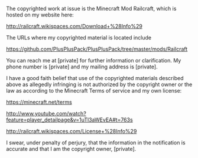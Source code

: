 The copyrighted work at issue is the Minecraft Mod Railcraft, which is hosted on my website here: 

http://railcraft.wikispaces.com/Download+%28Info%29

The URLs where my copyrighted material is located include 

https://github.com/PlusPlusPack/PlusPlusPack/tree/master/mods/Railcraft

You can reach me at [private] for further information or clarification. My phone number is [private] and my mailing address is [private]. 

I have a good faith belief that use of the copyrighted materials described above as allegedly infringing is not authorized by the copyright owner or the law as according to the Minecraft Terms of service and my own license:

https://minecraft.net/terms

http://www.youtube.com/watch?feature=player_detailpage&v=1uTl3aWEvEA#t=763s

http://railcraft.wikispaces.com/License+%28Info%29

I swear, under penalty of perjury, that the information in the notification is accurate and that I am the copyright owner,
[private].
